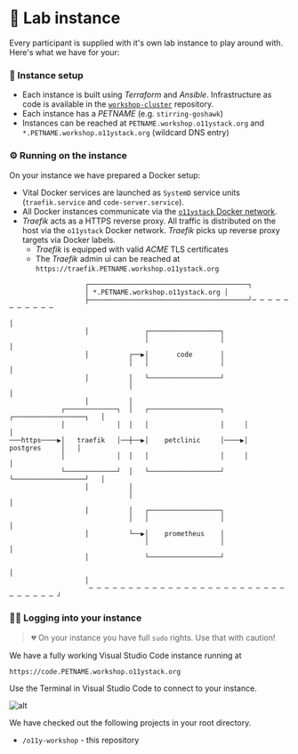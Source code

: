 # 🔬 Lab instance

Every participant is supplied with it's own lab instance to play around
with. Here's what we have for your:

### 🎰 Instance setup

* Each instance is built using _Terraform_ and _Ansible_. Infrastructure
  as code is available in the [`workshop-cluster`](https://github.com/observabilitystack/workshop-cluster)
  repository.
* Each instance has a _PETNAME_ (e.g. `stirring-goshawk`)
* Instances can be reached at `PETNAME.workshop.o11ystack.org` and
  `*.PETNAME.workshop.o11ystack.org` (wildcard DNS entry)

### ⚙️ Running on the instance

On your instance we have prepared a Docker setup:

* Vital Docker services are launched as `SystemD` service units
  (`traefik.service` and `code-server.service`).
* All Docker instances communicate via the
  [`o11ystack` Docker network](https://github.com/observabilitystack/workshop-cluster/blob/workshops/devopscon-munich-2022/infrastructure/cluster/cloud-init/docker.yaml#L44).
* _Traefik_ acts as a HTTPS reverse proxy. All traffic is distributed
  on the host via the `o11ystack` Docker network. _Traefik_ picks up
  reverse proxy targets via Docker labels.
    * _Traefik_ is equipped with valid _ACME_ TLS certificates
    * The _Traefik_ admin ui can be reached at `https://traefik.PETNAME.workshop.o11ystack.org`



```
                   ┌────────────────────────────────────────┐
                   │ *.PETNAME.workshop.o11ystack.org │
                   ├────────────────────────────────────────┘─ ─ ─ ─ ─ ─ ─ ─ ─ ─ ─
                                                                                  │
                   │              ┌──────────────────┐
                                  │                  │                            │
                   │          ┌──▶│       code       │
                              │   │                  │                            │
                   │          │   └──────────────────┘
                              │                                                   │
                   │          │
             ┌─────────────┐  │   ┌──────────────────┐     ┌──────────────────┐   │
             │             │  │   │                  │     │                  │
───https────▶│   traefik   │──┼──▶│    petclinic     │────▶│     postgres     │   │
             │             │  │   │                  │     │                  │
             └─────────────┘  │   └──────────────────┘     └──────────────────┘   │
                   │          │
                              │                                                   │
                   │          │   ┌──────────────────┐
                              │   │                  │                            │
                   │          └──▶│    prometheus    │
                                  │                  │                            │
                   │              └──────────────────┘
                                                                                  │
                   │
                    ─ ─ ─ ─ ─ ─ ─ ─ ─ ─ ─ ─ ─ ─ ─ ─ ─ ─ ─ ─ ─ ─ ─ ─ ─ ─ ─ ─ ─ ─ ─ ┘
```

### 👩‍💻 Logging into your instance

> 💔 On your instance you have full `sudo` rights. Use that with caution!

We have a fully working Visual Studio Code instance running at

```https://code.PETNAME.workshop.o11ystack.org```

Use the Terminal in Visual Studio Code to connect to your instance.

![alt](images/lab-instance.png)

We have checked out the following projects in your root directory.

* `/o11y-workshop` - this repository
